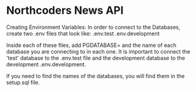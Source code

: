 # Northcoders News API

Creating Environment Variables: 
In order to connect to the Databases, create two .env files that look like:
 .env.test
 .env.development

Inside each of these files, add PGDATABASE= and the name of each database you are connecting to in each one. It is important to connect the 'test' database to the 
.env.test file and the development database to the development .env.development.

If you need to find the names of the databases, you will find them in the setup.sql file.